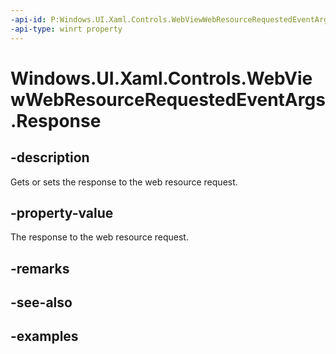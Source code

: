 ```yaml
---
-api-id: P:Windows.UI.Xaml.Controls.WebViewWebResourceRequestedEventArgs.Response
-api-type: winrt property
---
```


<!-- Property syntax.
public HttpResponseMessage Response { get;  set; }
-->

# Windows.UI.Xaml.Controls.WebViewWebResourceRequestedEventArgs.Response

## -description

Gets or sets the response to the web resource request.

## -property-value

The response to the web resource request.

## -remarks

## -see-also

## -examples

